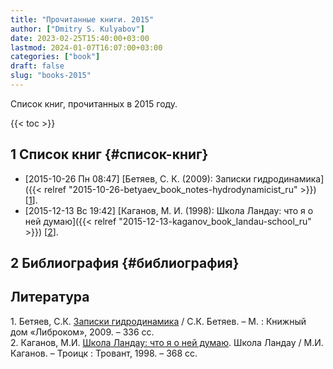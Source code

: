 ```yaml
---
title: "Прочитанные книги. 2015"
author: ["Dmitry S. Kulyabov"]
date: 2023-02-25T15:40:00+03:00
lastmod: 2024-01-07T16:07:00+03:00
categories: ["book"]
draft: false
slug: "books-2015"
---
```


Список книг, прочитанных в 2015 году.

<!--more-->

{{< toc >}}


## <span class="section-num">1</span> Список книг {#список-книг}

-   <span class="timestamp-wrapper"><span class="timestamp">[2015-10-26 Пн 08:47] </span></span> [Бетяев, С. К. (2009): Записки гидродинамика]({{< relref "2015-10-26-betyaev_book_notes-hydrodynamicist_ru" >}}) [<a href="#citeproc_bib_item_1">1</a>].
-   <span class="timestamp-wrapper"><span class="timestamp">[2015-12-13 Вс 19:42] </span></span> [Каганов, М. И. (1998): Школа Ландау: что я о ней думаю]({{< relref "2015-12-13-kaganov_book_landau-school_ru" >}}) [<a href="#citeproc_bib_item_2">2</a>].


## <span class="section-num">2</span> Библиография {#библиография}

## Литература

<div class="csl-bib-body">
  <div class="csl-entry"><a id="citeproc_bib_item_1"></a>1.	Бетяев, С.К. <a href="http://libgen.li/ads.php?md5=090a69b11bb67bf00e92d21f69502e0d">Записки гидродинамика</a> / С.К. Бетяев. – М. : Книжный дом «Либроком», 2009. – 336 сс.</div>
  <div class="csl-entry"><a id="citeproc_bib_item_2"></a>2.	Каганов, М.И. <a href="http://libgen.li/ads.php?md5=1e4b5c2b3ab356bd94dae0b1816ed9ca">Школа Ландау: что я о ней думаю</a>. Школа Ландау / М.И. Каганов. – Троицк : Тровант, 1998. – 368 сс.</div>
</div>

